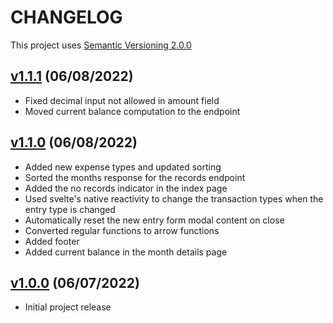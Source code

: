 # CHANGELOG

This project uses [Semantic Versioning 2.0.0](https://semver.org/)

## [v1.1.1](https://github.com/theofficialnar/alkansya/tree/release/1.1.1) (06/08/2022)

-   Fixed decimal input not allowed in amount field
-   Moved current balance computation to the endpoint

## [v1.1.0](https://github.com/theofficialnar/alkansya/tree/release/1.1.0) (06/08/2022)

-   Added new expense types and updated sorting
-   Sorted the months response for the records endpoint
-   Added the no records indicator in the index page
-   Used svelte's native reactivity to change the transaction types when the entry type is changed
-   Automatically reset the new entry form modal content on close
-   Converted regular functions to arrow functions
-   Added footer
-   Added current balance in the month details page

## [v1.0.0](https://github.com/theofficialnar/alkansya/tree/release/1.0.0) (06/07/2022)

-   Initial project release
